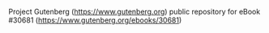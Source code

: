 Project Gutenberg (https://www.gutenberg.org) public repository for eBook #30681 (https://www.gutenberg.org/ebooks/30681)
